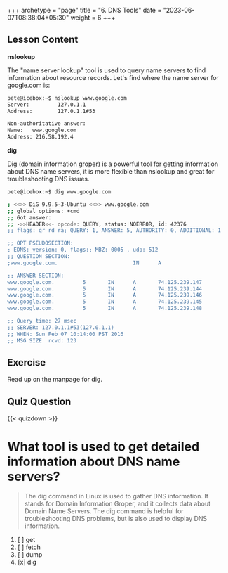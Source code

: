 +++
archetype = "page"
title = "6. DNS Tools"
date = "2023-06-07T08:38:04+05:30"
weight = 6
+++

## Lesson Content

**nslookup**

The "name server lookup" tool is used to query name servers to find information about resource records. Let's find where the name server for google.com is:


```bash
pete@icebox:~$ nslookup www.google.com
Server:         127.0.1.1
Address:        127.0.1.1#53

Non-authoritative answer:
Name:   www.google.com
Address: 216.58.192.4

```

**dig**

Dig (domain information groper) is a powerful tool for getting information about DNS name servers, it is more flexible than nslookup and great for troubleshooting DNS issues.



```bash
pete@icebox:~$ dig www.google.com

; <<>> DiG 9.9.5-3-Ubuntu <<>> www.google.com
;; global options: +cmd
;; Got answer:
;; ->>HEADER<<- opcode: QUERY, status: NOERROR, id: 42376
;; flags: qr rd ra; QUERY: 1, ANSWER: 5, AUTHORITY: 0, ADDITIONAL: 1

;; OPT PSEUDOSECTION:
; EDNS: version: 0, flags:; MBZ: 0005 , udp: 512
;; QUESTION SECTION:
;www.google.com.                        IN      A

;; ANSWER SECTION:
www.google.com.         5       IN      A       74.125.239.147
www.google.com.         5       IN      A       74.125.239.144
www.google.com.         5       IN      A       74.125.239.146
www.google.com.         5       IN      A       74.125.239.145
www.google.com.         5       IN      A       74.125.239.148

;; Query time: 27 msec
;; SERVER: 127.0.1.1#53(127.0.1.1)
;; WHEN: Sun Feb 07 10:14:00 PST 2016
;; MSG SIZE  rcvd: 123

```


## Exercise

Read up on the manpage for dig.

## Quiz Question

{{< quizdown >}}

# What tool is used to get detailed information about DNS name servers? 

> The dig command in Linux is used to gather DNS information. It stands for Domain Information Groper, and it collects data about Domain Name Servers. The dig command is helpful for troubleshooting DNS problems, but is also used to display DNS information.

1. [ ] get
2. [ ] fetch
3. [ ] dump
4. [x] dig